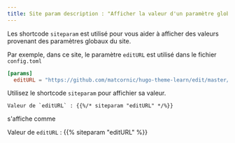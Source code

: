 ```yaml
---
title: Site param description : "Afficher la valeur d'un paramètre global du site dans votre page"
---
```


Les shortcode `siteparam` est utilisé pour vous aider à afficher des valeurs provenant des paramètres globaux du site.

Par exemple, dans ce site, le paramètre `editURL`  est utilisé dans le fichier `config.toml`

```toml
[params]
  editURL = "https://github.com/matcornic/hugo-theme-learn/edit/master/exampleSite/content/"
```

Utilisez le shortcode `siteparam` pour affichier sa valeur.

```
Valeur de `editURL` : {{%/* siteparam "editURL" */%}}
```

s'affiche comme

Valeur de `editURL` : {{% siteparam "editURL" %}}